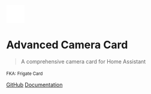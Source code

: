 ![logo](images/icons/iris.svg ':size=48px')

# Advanced Camera Card

> A comprehensive camera card for Home Assistant

<small>FKA: Frigate Card</small>

[GitHub](https://github.com/dermotduffy/advanced-camera-card/)
[Documentation](README.md)

